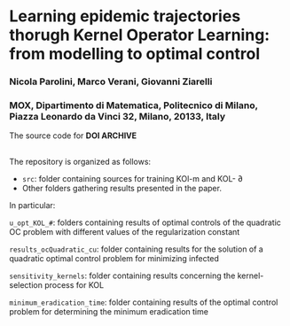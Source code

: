 # Learning epidemic trajectories thorugh Kernel Operator Learning: from modelling to optimal control
### Nicola Parolini, Marco Verani, Giovanni Ziarelli
### MOX, Dipartimento di Matematica, Politecnico di Milano, Piazza Leonardo da Vinci 32, Milano, 20133, Italy
The source code for **DOI ARCHIVE**

##
The repository is organized as follows:
- `src`: folder containing sources for training KOl-m and KOL- $\partial$
- Other folders gathering results presented in the paper.

In particular:

`u_opt_KOL_#`: folders containing results of optimal controls of the quadratic OC problem with different values of the regularization constant

`results_ocQuadratic_cu`: folder containing results for the solution of a quadratic optimal control problem for minimizing infected

`sensitivity_kernels`: folder containing results concerning the kernel-selection process for KOL

`minimum_eradication_time`: folder containing results of the optimal control problem for determining the minimum eradication time

